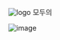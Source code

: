 
![logo](https://user-images.githubusercontent.com/103277726/182505558-18f7e62e-b67f-4449-b087-f9dfc855b075.png) 모두의 

![image](https://user-images.githubusercontent.com/87432361/182505336-4b93faf5-d4a4-4625-b217-cf82f9edd109.png)
